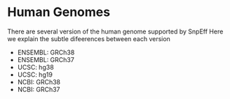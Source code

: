 
# Human Genomes

There are several version of the human genome supported by SnpEff
Here we explain the subtle difeerences between each version

- ENSEMBL: GRCh38
- ENSEMBL: GRCh37
- UCSC: hg38
- UCSC: hg19
- NCBI: GRCh38
- NCBI: GRCh37


